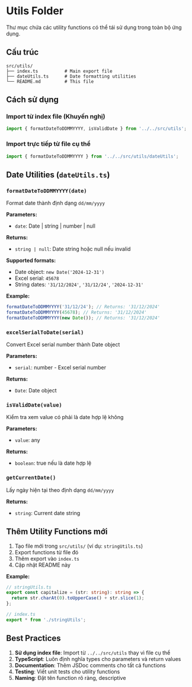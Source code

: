 # Utils Folder

Thư mục chứa các utility functions có thể tái sử dụng trong toàn bộ ứng dụng.

## Cấu trúc

```
src/utils/
├── index.ts          # Main export file
├── dateUtils.ts      # Date formatting utilities
└── README.md         # This file
```

## Cách sử dụng

### Import từ index file (Khuyến nghị)

```typescript
import { formatDateToDDMMYYYY, isValidDate } from '../../src/utils';
```

### Import trực tiếp từ file cụ thể

```typescript
import { formatDateToDDMMYYYY } from '../../src/utils/dateUtils';
```

## Date Utilities (`dateUtils.ts`)

### `formatDateToDDMMYYYY(date)`

Format date thành định dạng `dd/mm/yyyy`

**Parameters:**

- `date`: Date | string | number | null

**Returns:**

- `string | null`: Date string hoặc null nếu invalid

**Supported formats:**

- Date object: `new Date('2024-12-31')`
- Excel serial: `45678`
- String dates: `'31/12/2024'`, `'31/12/24'`, `'2024-12-31'`

**Example:**

```typescript
formatDateToDDMMYYYY('31/12/24'); // Returns: '31/12/2024'
formatDateToDDMMYYYY(45678); // Returns: '31/12/2024'
formatDateToDDMMYYYY(new Date()); // Returns: '31/12/2024'
```

### `excelSerialToDate(serial)`

Convert Excel serial number thành Date object

**Parameters:**

- `serial`: number - Excel serial number

**Returns:**

- `Date`: Date object

### `isValidDate(value)`

Kiểm tra xem value có phải là date hợp lệ không

**Parameters:**

- `value`: any

**Returns:**

- `boolean`: true nếu là date hợp lệ

### `getCurrentDate()`

Lấy ngày hiện tại theo định dạng `dd/mm/yyyy`

**Returns:**

- `string`: Current date string

## Thêm Utility Functions mới

1. Tạo file mới trong `src/utils/` (ví dụ: `stringUtils.ts`)
2. Export functions từ file đó
3. Thêm export vào `index.ts`
4. Cập nhật README này

**Example:**

```typescript
// stringUtils.ts
export const capitalize = (str: string): string => {
  return str.charAt(0).toUpperCase() + str.slice(1);
};

// index.ts
export * from './stringUtils';
```

## Best Practices

1. **Sử dụng index file**: Import từ `../../src/utils` thay vì file cụ thể
2. **TypeScript**: Luôn định nghĩa types cho parameters và return values
3. **Documentation**: Thêm JSDoc comments cho tất cả functions
4. **Testing**: Viết unit tests cho utility functions
5. **Naming**: Đặt tên function rõ ràng, descriptive
